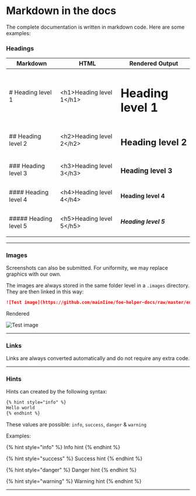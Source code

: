 # Markdown in the docs

The complete documentation is written in markdown code. Here are some examples:

### Headings

| Markdown | HTML | Rendered Output |
| ----------- | ----------- | ----------- |
| \# Heading level 1 | &lt;h1>Heading level 1&lt;/h1> | <h1>Heading level 1</h1> |
| \## Heading level 2 | &lt;h2>Heading level 2&lt;/h2> | <h2>Heading level 2</h2> |
| \### Heading level 3 | &lt;h3>Heading level 3&lt;/h3> | <h3>Heading level 3</h3> |
| \#### Heading level 4 | &lt;h4>Heading level 4&lt;/h4> | <h4>Heading level 4</h4> |
| \##### Heading level 5 | &lt;h5>Heading level 5&lt;/h5> | <h5>Heading level 5</h5> |

---

### Images

Screenshots can also be submitted. For uniformity, we may replace graphics with our own.

The images are always stored in the same folder level in a ```.images``` directory. They are then linked in this way:

```markdown
![Test image](https://github.com/mainIine/foe-helper-docs/raw/master/en/guide/.images/app48.png)
```
Rendered

![Test image](https://github.com/mainIine/foe-helper-docs/raw/master/en/guide/.images/app48.png)

---

### Links

Links are always converted automatically and do not require any extra code.

---

### Hints

Hints can created by the following syntax:

```markdown
{% hint style="info" %}
Hello world
{% endhint %}
```

These values are possible: `info`, `success`, `danger` & `warning`

Examples:

{% hint style="info" %}
Info hint
{% endhint %}

{% hint style="success" %}
Success hint
{% endhint %}

{% hint style="danger" %}
Danger hint
{% endhint %}

{% hint style="warning" %}
Warning hint
{% endhint %}

---
